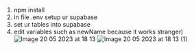 1) npm install
2) in file .env setup ur supabase
3)  set ur tables into supabase
4) edit variables such as newName because it works stranger) ![Image 20 05 2023 at 18 13](https://github.com/vladlevin790/sveltekit-chat/assets/113697246/64f87a27-a092-4143-9f13-8c00e4bfe062)
![Image 20 05 2023 at 18 13 (1)](https://github.com/vladlevin790/sveltekit-chat/assets/113697246/97ca2c51-082e-4a6a-8fa7-32081fd8b083)
